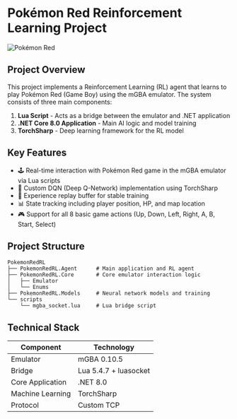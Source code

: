 # Pokémon Red Reinforcement Learning Project

![Pokémon Red](https://img.icons8.com/color/96/000000/pokeball--v1.png)

## Project Overview

This project implements a Reinforcement Learning (RL) agent that learns to play Pokémon Red (Game Boy) using the mGBA emulator. The system consists of three main components:

1. **Lua Script** - Acts as a bridge between the emulator and .NET application
2. **.NET Core 8.0 Application** - Main AI logic and model training
3. **TorchSharp** - Deep learning framework for the RL model

## Key Features

- 🕹️ Real-time interaction with Pokémon Red game in the mGBA emulator via Lua scripts
- 🧠 Custom DQN (Deep Q-Network) implementation using TorchSharp  
- 🔄 Experience replay buffer for stable training  
- 📊 State tracking including player position, HP, and map location  
- 🎮 Support for all 8 basic game actions (Up, Down, Left, Right, A, B, Start, Select)  

## Project Structure

    PokemonRedRL
    ├── PokemonRedRL.Agent      # Main application and RL agent
    ├── PokemonRedRL.Core       # Core emulator interaction logic
    │   ├── Emulator               
    │   └── Enums  
    ├── PokemonRedRL.Models     # Neural network models and training
    └── scripts
        └── mgba_socket.lua     # Lua bridge script


## Technical Stack

| Component          | Technology             |
|--------------------|------------------------|
| Emulator           | mGBA 0.10.5            |
| Bridge             | Lua 5.4.7 + luasocket  |
| Core Application   | .NET 8.0               |
| Machine Learning   | TorchSharp             |
| Protocol           | Custom TCP             |
